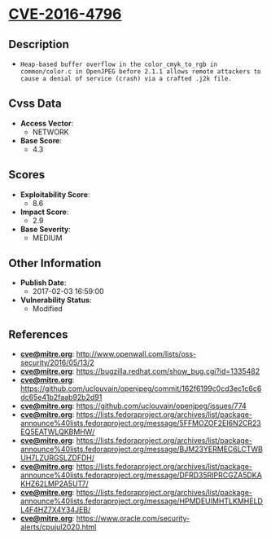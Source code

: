 
# [CVE-2016-4796](http://www.openwall.com/lists/oss-security/2016/05/13/2)

## Description

- `Heap-based buffer overflow in the color_cmyk_to_rgb in common/color.c in OpenJPEG before 2.1.1 allows remote attackers to cause a denial of service (crash) via a crafted .j2k file.`

## Cvss Data

- **Access Vector**:
  - NETWORK
- **Base Score**:
  - 4.3

## Scores

- **Exploitability Score**:
  - 8.6
- **Impact Score**:
  - 2.9
- **Base Severity**:
  - MEDIUM

## Other Information

- **Publish Date**:
  - 2017-02-03 16:59:00
- **Vulnerability Status**:
  - Modified

## References

- **cve@mitre.org**: http://www.openwall.com/lists/oss-security/2016/05/13/2
- **cve@mitre.org**: https://bugzilla.redhat.com/show_bug.cgi?id=1335482
- **cve@mitre.org**: https://github.com/uclouvain/openjpeg/commit/162f6199c0cd3ec1c6c6dc65e41b2faab92b2d91
- **cve@mitre.org**: https://github.com/uclouvain/openjpeg/issues/774
- **cve@mitre.org**: https://lists.fedoraproject.org/archives/list/package-announce%40lists.fedoraproject.org/message/5FFMOZOF2EI6N2CR23EQ5EATWLQKBMHW/
- **cve@mitre.org**: https://lists.fedoraproject.org/archives/list/package-announce%40lists.fedoraproject.org/message/BJM23YERMEC6LCTWBUH7LZURGSLZDFDH/
- **cve@mitre.org**: https://lists.fedoraproject.org/archives/list/package-announce%40lists.fedoraproject.org/message/DFRD35RIPRCGZA5DKAKHZ62LMP2A5UT7/
- **cve@mitre.org**: https://lists.fedoraproject.org/archives/list/package-announce%40lists.fedoraproject.org/message/HPMDEUIMHTLKMHELDL4F4HZ7X4Y34JEB/
- **cve@mitre.org**: https://www.oracle.com/security-alerts/cpujul2020.html
